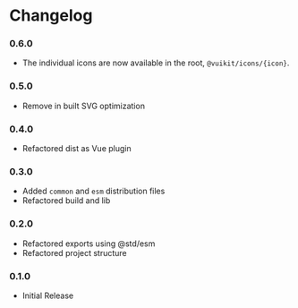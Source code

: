 # Changelog

### 0.6.0

 - The individual icons are now available in the root, `@vuikit/icons/{icon}`.

### 0.5.0

 - Remove in built SVG optimization

### 0.4.0

 - Refactored dist as Vue plugin

### 0.3.0

 - Added `common` and `esm` distribution files
 - Refactored build and lib

### 0.2.0

 - Refactored exports using @std/esm
 - Refactored project structure

### 0.1.0

 - Initial Release
